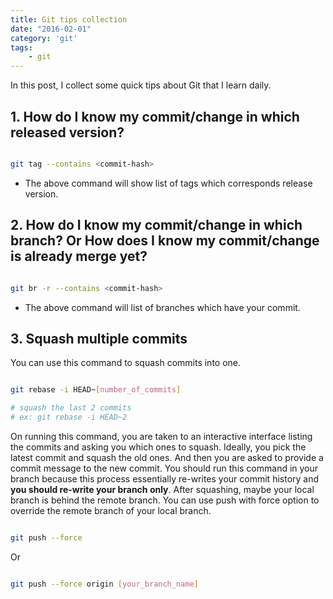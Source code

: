 ```yaml
---
title: Git tips collection
date: "2016-02-01"
category: 'git'
tags:
    - git
---
```


In this post, I collect some quick tips about Git that I learn daily.

## 1. How do I know my commit/change in which released version?

```bash

git tag --contains <commit-hash>

```

- The above command will show list of tags which corresponds release version.

## 2. How do I know my commit/change in which branch? Or How does I know my commit/change is already merge yet?

```bash

git br -r --contains <commit-hash>

```

- The above command will list of branches which have your commit.

## 3. Squash multiple commits

You can use this command to squash commits into one.

```bash

git rebase -i HEAD~[number_of_commits]

# squash the last 2 commits
# ex: git rebase -i HEAD~2

```

On running this command, you are taken to an interactive interface listing the commits and asking you which ones to squash. Ideally, you pick the latest commit and squash the old ones. And then you are asked to provide a commit message to the new commit. You should run this command in your branch because this process essentially re-writes your commit history and **you should re-write your branch only**.
After squashing, maybe your local branch is behind the remote branch. You can use push with force option to override the remote branch of your local branch.

```bash

git push --force

```

Or

```bash

git push --force origin [your_branch_name]

```
